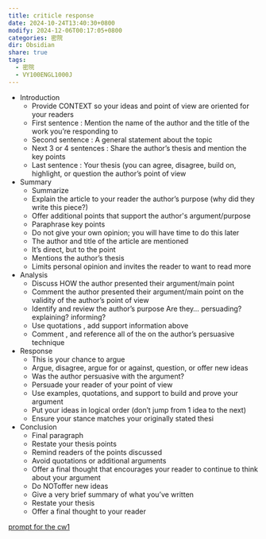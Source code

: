 ```yaml
---
title: criticle response
date: 2024-10-24T13:40:30+0800
modify: 2024-12-06T00:17:05+0800
categories: 密院
dir: Obsidian
share: true
tags:
  - 密院
  - VY100ENGL1000J
---
```


- Introduction
	- Provide CONTEXT so your ideas and point of view are oriented for your readers 
	- First sentence : Mention the name of the author and the title of the work you’re responding to
	- Second sentence : A general statement about the topic 
	- Next 3 or 4 sentences : Share the author’s thesis and mention the key points
	- Last sentence : Your thesis (you can agree, disagree, build on, highlight, or question the author’s point of view
- Summary
	- Summarize 
	- Explain the article to your reader the author’s purpose (why did they write this piece?) 
	- Offer additional points that support the author's argument/purpose
	- Paraphrase key points 
	- Do not give your own opinion; you will have time to do this later
	- The author and title of the article are mentioned 
	- It’s direct, but to the point 
	- Mentions the author’s thesis 
	- Limits personal opinion and invites the reader to want to read more
- Analysis
	- Discuss HOW the author presented their argument/main point
	- Comment the author presented their argument/main point on the validity of the author’s point of view 
	- Identify and review the author’s purpose Are they… persuading? explaining? informing? 
	- Use quotations , add support information above 
	- Comment , and reference all of the on the author’s persuasive technique
- Response
	- This is your chance to argue 
	- Argue, disagree, argue for or against, question, or offer new ideas 
	- Was the author persuasive with the argument? 
	- Persuade your reader of your point of view 
	- Use examples, quotations, and support to build and prove your argument 
	- Put your ideas in logical order (don’t jump from 1 idea to the next) 
	- Ensure your stance matches your originally stated thesi
- Conclusion
	- Final paragraph 
	- Restate your thesis points 
	- Remind readers of the points discussed 
	- Avoid quotations or additional arguments 
	- Offer a final thought that encourages your reader to continue to think about your argument
	- Do NOToffer new ideas 
	- Give a very brief summary of what you’ve written 
	- Restate your thesis 
	- Offer a final thought to your reader

[prompt for the cw1](./prompt%20for%20the%20cw1.md)